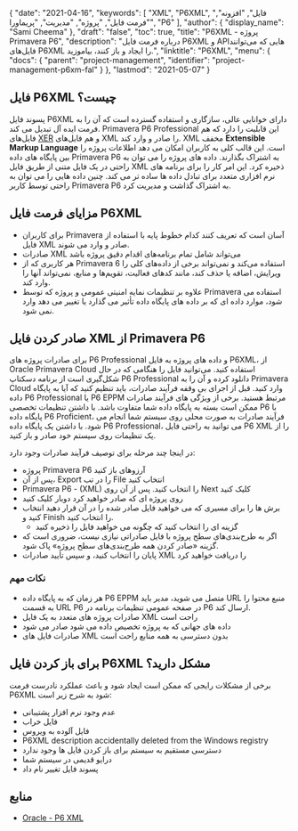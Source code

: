 {
  "date": "2021-04-16",
  "keywords": [
"XML",
"P6XML",
"فایل",
"افزونه",
"فرمت فایل",
"پروژه",
"مدیریت",
"پریماورا",
"P6"
],
  "author": {
    "display_name": "Sami Cheema"
},
  "draft": "false",
  "toc": true,
  "title": "P6XML - پروژه Primavera P6",
  "description": "درباره فرمت فایل P6XML و APIهایی که می‌توانند فایل‌های P6XML را ایجاد و باز کنند، بیاموزید.",
  "linktitle": "P6XML",
  "menu": {
    "docs": {
      "parent": "project-management",
      "identifier": "project-management-p6xm-fal"
}
},
  "lastmod": "2021-05-07"
}

## فایل P6XML چیست؟ ##

پسوند فایل P6XML دارای خوانایی عالی، سازگاری و استفاده گسترده است که آن را به فرمت ایده آل تبدیل می کند. Primavera P6 Professional این قابلیت را دارد که هم فایل‌های [XER](/project-management/xer/) و هم فایل‌های XML را صادر و وارد کند. XML مخفف **Extensible Markup Language** است. این قالب کلی به کاربران امکان می دهد اطلاعات پروژه را بین پایگاه های داده Primavera P6 به اشتراک بگذارند. داده های پروژه را می توان به راحتی در یک فایل متنی از طریق فایل XML ذخیره کرد. این امر کار را برای برنامه های نرم افزاری متعدد برای تبادل داده ها ساده تر می کند. چنین داده هایی را می توان به راحتی توسط کاربر Primavera P6 به اشتراک گذاشت و مدیریت کرد.

## مزایای فرمت فایل P6XML ##

* برای کاربران Primavera آسان است که تعریف کنند کدام خطوط پایه با استفاده از فایل XML صادر و وارد می شوند.
* صادرات XML می‌تواند شامل تمام برنامه‌های اقدام دقیق پروژه باشد
* هر کاربری که از Primavera 6 استفاده می‌کند و نمی‌تواند برخی از داده‌های کلی را ویرایش، اضافه یا حذف کند، مانند کدهای فعالیت، تقویم‌ها و منابع، نمی‌تواند آنها را وارد کند.
* علاوه بر تنظیمات نمایه امنیتی عمومی و پروژه که توسط Primavera استفاده می شود، موارد داده ای که بر داده های پایگاه داده تأثیر می گذارد یا تغییر می دهد وارد نمی شود.

## صادر کردن فایل XML از Primavera P6 ##

برای صادرات پروژه های P6 Professional و داده های پروژه به فایل P6XML، از Oracle Primavera Cloud استفاده کنید. می‌توانید فایل را هنگامی که در حال شکل‌گیری است از برنامه دسکتاپ P6 Professional دانلود کرده و آن را به Primavera Cloud وارد کنید. قبل از اجرای بی وقفه فرآیند صادرات، باید تنظیم کنید که آیا به پایگاه داده P6 Professional یا P6 EPPM مرتبط هستید. برخی از ویژگی های فرآیند صادرات ممکن است بسته به پایگاه داده شما متفاوت باشد. با داشتن تنظیمات تخصصی P6 با پایگاه داده P6 Proficient، فرآیند صادرات به صورت محلی روی سیستم شما انجام می شود. با داشتن یک پایگاه داده P6 Professional، می توانید به راحتی فایل P6 XML را از یک تنظیمات روی سیستم خود صادر و باز کنید.

در اینجا چند مرحله برای توصیف فرآیند صادرات وجود دارد:

  *  پروژه Primavera P6 آرزوهای باز کنید
* پس از آن، Export را در تب File انتخاب کنید
* Primavera P6 - (XML) را انتخاب کنید. پس از آن روی Next کلیک کنید
* روی پروژه ای که صادر خواهید کرد دوبار کلیک کنید
* برش ها را برای مسیری که می خواهید فایل صادر شده را در آن قرار دهید انتخاب کنید و Finish را انتخاب کنید.
  *  گزینه ای را انتخاب کنید که چگونه می خواهید فایل را ذخیره کنید
* اگر به طرح‌بندی‌های سطح پروژه با فایل صادراتی نیازی نیست، ضروری است که گزینه «صادر کردن همه طرح‌بندی‌های سطح پروژه» پاک شود.
* پایان را انتخاب کنید، و سپس تأیید صادرات XML را دریافت خواهید کرد

### نکات مهم ###

* هر زمان که به پایگاه داده P6 EPPM متصل می شوید، مدیر باید URL منبع محتوا را به قسمت URL P6 در صفحه عمومی تنظیمات برنامه در P6 ارسال کند.
* صادرات پروژه های متعدد به یک فایل XML راحت است
* داده های جهانی که به پروژه تخصیص داده می شود صادر می شود
* صادرات فایل های XML بدون دسترسی به همه منابع راحت است

## برای باز کردن فایل P6XML مشکل دارید؟ ##

برخی از مشکلات رایجی که ممکن است ایجاد شود و باعث عملکرد نادرست فرمت P6XML شود به شرح زیر است:

 *   عدم وجود نرم افزار پشتیبانی
 *   فایل خراب
 *   فایل آلوده به ویروس
 *   P6XML description accidentally deleted from the Windows registry
 *   دسترسی مستقیم به سیستم برای باز کردن فایل ها وجود ندارد
 *   درایو قدیمی در سیستم شما
 *   پسوند فایل تغییر نام داد

## منابع ##

* [Oracle - P6 XML](https://docs.oracle.com/cd/E80480_01/English/admin/p6_import_guide/index.html)

